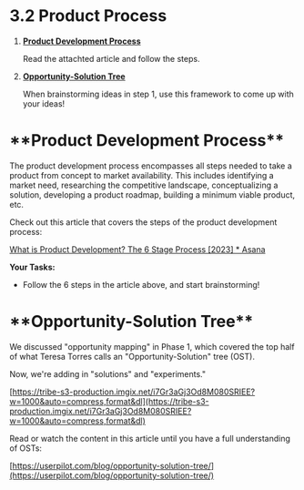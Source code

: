 # 3.2 Product Process

1. **[Product Development Process](https://community.ubcpm.club/resources/post/product-development-process-StWRZFo6VxDkuTx)**

   Read the attachted article and follow the steps.

2. **[Opportunity-Solution Tree](https://community.ubcpm.club/resources/post/opportunity-solution-tree-A4VoINUGJV1Rpva)**

   When brainstorming ideas in step 1, use this framework to come up with your ideas!

# \***\*Product Development Process\*\***

The product development process encompasses all steps needed to take a product from concept to market availability. This includes identifying a market need, researching the competitive landscape, conceptualizing a solution, developing a product roadmap, building a minimum viable product, etc.

Check out this article that covers the steps of the product development process:

[What is Product Development? The 6 Stage Process [2023] \* Asana](https://asana.com/resources/product-development-process)

**Your Tasks:**

- Follow the 6 steps in the article above, and start brainstorming!

# \***\*Opportunity-Solution Tree\*\***

We discussed "opportunity mapping" in Phase 1, which covered the top half of what Teresa Torres calls an "Opportunity-Solution" tree (OST).

Now, we're adding in "solutions" and "experiments."

[https://tribe-s3-production.imgix.net/i7Gr3aGj3Od8M080SRIEE?w=1000&auto=compress,format&dl](https://tribe-s3-production.imgix.net/i7Gr3aGj3Od8M080SRIEE?w=1000&auto=compress,format&dl)

Read or watch the content in this article until you have a full understanding of OSTs:

[https://userpilot.com/blog/opportunity-solution-tree/](https://userpilot.com/blog/opportunity-solution-tree/)
